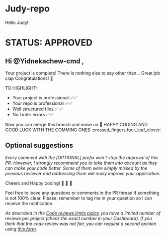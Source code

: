 # Judy-repo

Hello Judy!


 # STATUS: APPROVED  
 ## Hi @Yidnekachew-cmd ,
Your project is complete! There is nothing else to say other than... Great job clap Congratulations! :tada:
 
 TO HIGHLIGHT:
 
 * Your project is professional :white_check_mark:✅
 * Your repo is professional :white_check_mark:✅
 * Well structured files :white_check_mark: ✅
 * No Linter errors :white_check_mark:✅
 
 Now you can merge this branch and move on 🥇 HAPPY CODING AND GOOD LUCK WITH THE COMMING ONES :crossed_fingers four_leaf_clover:


 
 ## Optional suggestions
 _Every comment with the [OPTIONAL] prefix won't stop the approval of this PR. However, I strongly recommend you to take them into account as they can make your code better. Some of them were simply missed by the previous reviewer and addressing them will really improve your application._
 
Cheers and Happy coding! 👏 👏 👏

Feel free to leave any questions or comments in the PR thread if something is not 100% clear. Please, remember to tag me in your question so I can receive the notification.
 
 _As described in the [Code reviews limits policy](https://microverse.zendesk.com/hc/en-us/articles/1500004088561) you have a limited number of reviews per project (check the exact number in your Dashboard). If you think that the code review was not fair, you can request a second opinion using [this form](https://airtable.com/shrQAqnBwek5a0O0s)._

